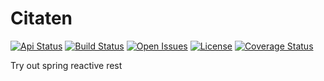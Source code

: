 # Citaten

[![Api Status](https://img.shields.io/badge/dynamic/json?color=green&label=rest&query=%24.status&url=https%3A%2F%2Fcitaten.odee.net%2Factuator%2F/health)](https://citaten.odee.net/)
[![Build Status](https://travis-ci.com/bhuism/citaten.svg?branch=master)](https://travis-ci.com/bhuism/citaten)
[![Open Issues](https://img.shields.io/github/issues/bhuism/citaten.svg)](https://github.com/bhuism/citaten/issues)
[![License](https://img.shields.io/github/license/bhuism/citaten.svg)]()
[![Coverage Status](https://coveralls.io/repos/github/bhuism/citaten/badge.svg?branch=master)](https://coveralls.io/github/bhuism/citaten?branch=master)

Try out spring reactive rest

